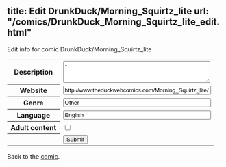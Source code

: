 title: Edit DrunkDuck/Morning_Squirtz_lite
url: "/comics/DrunkDuck_Morning_Squirtz_lite_edit.html"
---
Edit info for comic DrunkDuck/Morning_Squirtz_lite

<form name="comic" action="http://gaepostmail.appspot.com/comic/" method="post">
<table class="comicinfo">
<tr>
<th>Description</th><td><textarea name="description" cols="40" rows="3">-</textarea></td>
</tr>
<tr>
<th>Website</th><td><input type="text" name="url" value="http://www.theduckwebcomics.com/Morning_Squirtz_lite/" size="40"/></td>
</tr>
<tr>
<th>Genre</th><td><input type="text" name="genre" value="Other" size="40"/></td>
</tr>
<tr>
<th>Language</th><td><input type="text" name="language" value="English" size="40"/></td>
</tr>
<tr>
<th>Adult content</th><td><input type="checkbox" name="adult" value="adult" /></td>
</tr>
<tr>
<th></th><td>
<input type="hidden" name="comic" value="DrunkDuck_Morning_Squirtz_lite" />
<input type="submit" name="submit" value="Submit" />
</td>
</tr>
</table>
</form>

Back to the [comic](DrunkDuck_Morning_Squirtz_lite.html).
